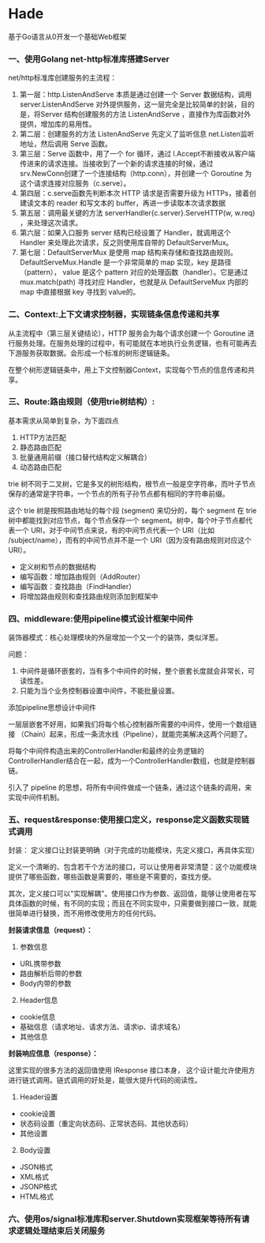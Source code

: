 # Hade

基于Go语言从0开发一个基础Web框架

### 一、使用Golang net-http标准库搭建Server

net/http标准库创建服务的主流程：

1. 第一层：http.ListenAndServe 本质是通过创建一个 Server 数据结构，调用server.ListenAndServe 对外提供服务，这一层完全是比较简单的封装，目的是，将Server 结构创建服务的方法 ListenAndServe ，直接作为库函数对外提供，增加库的易用性。
2. 第二层：创建服务的方法 ListenAndServe 先定义了监听信息 net.Listen监听地址，然后调用 Serve 函数。
3. 第三层：Serve 函数中，用了一个 for 循环，通过 l.Accept不断接收从客户端传进来的请求连接。当接收到了一个新的请求连接的时候，通过 srv.NewConn创建了一个连接结构（http.conn），并创建一个 Goroutine 为这个请求连接对应服务（c.serve）。
4. 第四层：c.serve函数先判断本次 HTTP 请求是否需要升级为 HTTPs，接着创建读文本的 reader 和写文本的 buffer，再进一步读取本次请求数据
5. 第五层：调用最关键的方法 serverHandler{c.server}.ServeHTTP(w, w.req) ，来处理这次请求。
6. 第六层：如果入口服务 server 结构已经设置了 Handler，就调用这个 Handler 来处理此次请求，反之则使用库自带的 DefaultServerMux。
7. 第七层：DefaultServerMux 是使用 map 结构来存储和查找路由规则。DefaultServeMux.Handle 是一个非常简单的 map 实现，key 是路径（pattern）， value 是这个 pattern 对应的处理函数（handler）。它是通过 mux.match(path) 寻找对应 Handler，也就是从 DefaultServeMux 内部的 map 中直接根据 key 寻找到 value的。

### 二、Context:上下文请求控制器，实现链条信息传递和共享

从主流程中（第三层关键结论），HTTP 服务会为每个请求创建一个 Goroutine 进行服务处理。在服务处理的过程中，有可能就在本地执行业务逻辑，也有可能再去下游服务获取数据。会形成一个标准的树形逻辑链条。

在整个树形逻辑链条中，用上下文控制器Context，实现每个节点的信息传递和共享。

### 三、Route:路由规则（使用trie树结构）:


基本需求从简单到复杂，为下面四点
1. HTTP方法匹配
2. 静态路由匹配
3. 批量通用前缀（接口替代结构定义解耦合）
4. 动态路由匹配

trie 树不同于二叉树，它是多叉的树形结构，根节点一般是空字符串，而叶子节点保存的通常是字符串，一个节点的所有子孙节点都有相同的字符串前缀。

这个 trie 树是按照路由地址的每个段 (segment) 来切分的，每个 segment 在 trie 树中都能找到对应节点，每个节点保存一个 segment。树中，每个叶子节点都代表一个 URI，对于中间节点来说，有的中间节点代表一个 URI（比如 /subject/name），而有的中间节点并不是一个 URI（因为没有路由规则对应这个 URI）。
 
- 定义树和节点的数据结构
- 编写函数：增加路由规则（AddRouter）
- 编写函数：查找路由（FindHandler）
- 将增加路由规则和查找路由规则添加到框架中

### 四、middleware:使用pipeline模式设计框架中间件

装饰器模式：核心处理模块的外层增加一个又一个的装饰，类似洋葱。

问题：

1. 中间件是循环嵌套的，当有多个中间件的时候，整个嵌套长度就会非常长，可读性差。
2. 只能为当个业务控制器设置中间件，不能批量设置。

添加pipeline思想设计中间件

一层层嵌套不好用，如果我们将每个核心控制器所需要的中间件，使用一个数组链接 （Chain）起来，形成一条流水线（Pipeline），就能完美解决这两个问题了。

将每个中间件构造出来的ControllerHandler和最终的业务逻辑的ControllerHandler结合在一起，成为一个ControllerHandler数组，也就是控制器链。

引入了 pipeline 的思想，将所有中间件做成一个链条，通过这个链条的调用，来实现中间件机制。

### 五、request&response:使用接口定义，response定义函数实现链式调用

封装： 定义接口让封装更明确（对于完成的功能模块，先定义接口，再具体实现）

定义一个清晰的、包含若干个方法的接口，可以让使用者非常清楚：这个功能模块提供了哪些函数，哪些函数是需要的，哪些是不需要的，查找方便。

其次，定义接口可以"实现解耦"。使用接口作为参数、返回值，能够让使用者在写具体函数的时候，有不同的实现；而且在不同实现中，只需要做到接口一致，就能很简单进行替换，而不用修改使用方的任何代码。


**封装请求信息（request）：**

1. 参数信息
- URL携带参数
- 路由解析后带的参数
- Body内带的参数
2. Header信息

- cookie信息
- 基础信息（请求地址、请求方法、请求ip、请求域名）
- 其他信息

**封装响应信息（response）：**

这里实现的很多方法的返回值使用 IResponse 接口本身， 这个设计能允许使用方进行链式调用。链式调用的好处是，能很大提升代码的阅读性。

1. Header设置

- cookie设置
- 状态码设置（重定向状态码、正常状态码、其他状态码）
- 其他设置

2. Body设置

- JSON格式
- XML格式
- JSONP格式
- HTML格式


### 六、使用os/signal标准库和server.Shutdown实现框架等待所有请求逻辑处理结束后关闭服务
